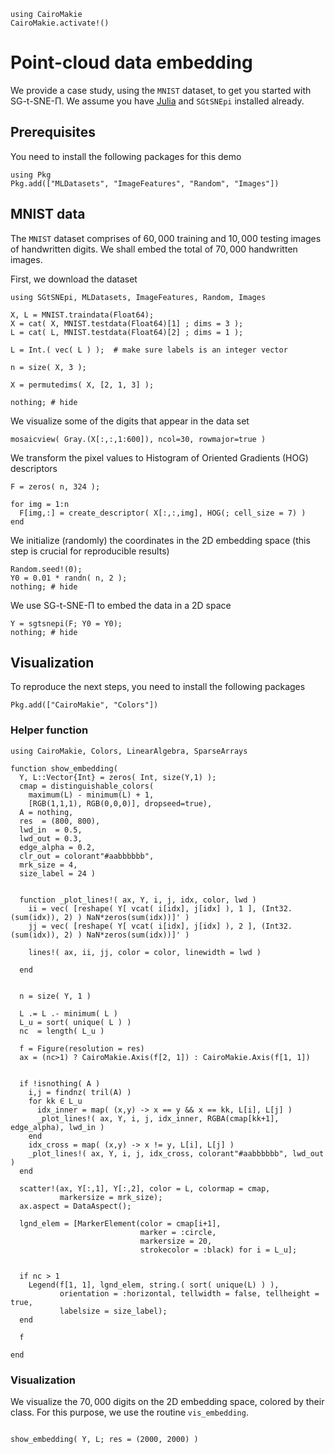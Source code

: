 ```@eval
using CairoMakie
CairoMakie.activate!()
```

# Point-cloud data embedding

We provide a case study, using the `MNIST` dataset, to get you started
with SG-t-SNE-Π. We assume you have [Julia](https://julialang.org/)
and `SGtSNEpi` installed already.


## Prerequisites

You need to install the following packages for this demo

```
using Pkg
Pkg.add(["MLDatasets", "ImageFeatures", "Random", "Images"])
```

## MNIST data

The `MNIST` dataset comprises of $60{,}000$ training and $10{,}000$
testing images of handwritten digits. We shall embed the total of
$70{,}000$ handwritten images.

First, we download the dataset

```@example 1
using SGtSNEpi, MLDatasets, ImageFeatures, Random, Images

X, L = MNIST.traindata(Float64);
X = cat( X, MNIST.testdata(Float64)[1] ; dims = 3 );
L = cat( L, MNIST.testdata(Float64)[2] ; dims = 1 );

L = Int.( vec( L ) );  # make sure labels is an integer vector

n = size( X, 3 );

X = permutedims( X, [2, 1, 3] );

nothing; # hide
```

We visualize some of the digits that appear in the data set

```@example 1
mosaicview( Gray.(X[:,:,1:600]), ncol=30, rowmajor=true )
```

We transform the pixel values to Histogram of Oriented Gradients (HOG)
descriptors

```@example 1
F = zeros( n, 324 );

for img = 1:n
  F[img,:] = create_descriptor( X[:,:,img], HOG(; cell_size = 7) )
end
```

We initialize (randomly) the coordinates in the 2D embedding space
(this step is crucial for reproducible results)

```@example 1
Random.seed!(0);
Y0 = 0.01 * randn( n, 2 );
nothing; # hide
```

We use SG-t-SNE-Π to embed the data in a 2D space

```@example 1
Y = sgtsnepi(F; Y0 = Y0);
nothing; # hide
```

## Visualization

To reproduce the next steps, you need to install the following packages
```
Pkg.add(["CairoMakie", "Colors"])
```

### Helper function

```@example 1
using CairoMakie, Colors, LinearAlgebra, SparseArrays

function show_embedding(
  Y, L::Vector{Int} = zeros( Int, size(Y,1) );
  cmap = distinguishable_colors(
    maximum(L) - minimum(L) + 1,
    [RGB(1,1,1), RGB(0,0,0)], dropseed=true),
  A = nothing,
  res  = (800, 800),
  lwd_in  = 0.5,
  lwd_out = 0.3,
  edge_alpha = 0.2,
  clr_out = colorant"#aabbbbbb",
  mrk_size = 4,
  size_label = 24 )


  function _plot_lines!( ax, Y, i, j, idx, color, lwd )
    ii = vec( [reshape( Y[ vcat( i[idx], j[idx] ), 1 ], (Int32.(sum(idx)), 2) ) NaN*zeros(sum(idx))]' )
    jj = vec( [reshape( Y[ vcat( i[idx], j[idx] ), 2 ], (Int32.(sum(idx)), 2) ) NaN*zeros(sum(idx))]' )

    lines!( ax, ii, jj, color = color, linewidth = lwd )

  end


  n = size( Y, 1 )

  L .= L .- minimum( L )
  L_u = sort( unique( L ) )
  nc  = length( L_u )

  f = Figure(resolution = res)
  ax = (nc>1) ? CairoMakie.Axis(f[2, 1]) : CairoMakie.Axis(f[1, 1])


  if !isnothing( A )
    i,j = findnz( tril(A) )
    for kk ∈ L_u
      idx_inner = map( (x,y) -> x == y && x == kk, L[i], L[j] )
      _plot_lines!( ax, Y, i, j, idx_inner, RGBA(cmap[kk+1], edge_alpha), lwd_in )
    end
    idx_cross = map( (x,y) -> x != y, L[i], L[j] )
    _plot_lines!( ax, Y, i, j, idx_cross, colorant"#aabbbbbb", lwd_out )
  end

  scatter!(ax, Y[:,1], Y[:,2], color = L, colormap = cmap,
           markersize = mrk_size);
  ax.aspect = DataAspect();

  lgnd_elem = [MarkerElement(color = cmap[i+1],
                             marker = :circle,
                             markersize = 20,
                             strokecolor = :black) for i = L_u];


  if nc > 1
    Legend(f[1, 1], lgnd_elem, string.( sort( unique(L) ) ),
           orientation = :horizontal, tellwidth = false, tellheight = true,
           labelsize = size_label);
  end

  f

end

```

### Visualization

We visualize the $70{,}000$ digits on the 2D embedding space, colored
by their class. For this purpose, we use the routine `vis_embedding`.


```@example 1

show_embedding( Y, L; res = (2000, 2000) )
```
